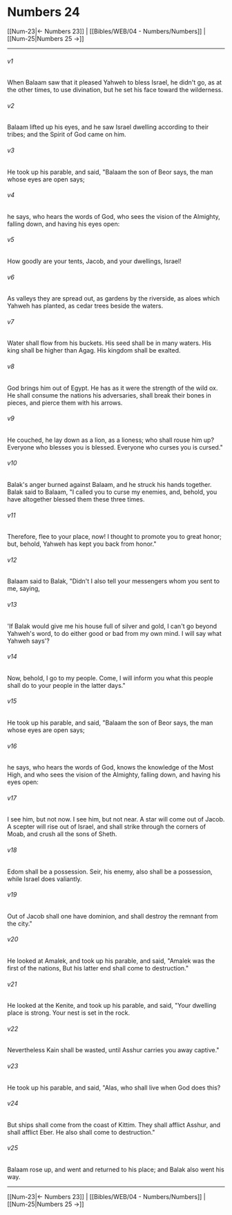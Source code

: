 # Numbers 24

[[Num-23|← Numbers 23]] | [[Bibles/WEB/04 - Numbers/Numbers]] | [[Num-25|Numbers 25 →]]
***



###### v1 
When Balaam saw that it pleased Yahweh to bless Israel, he didn't go, as at the other times, to use divination, but he set his face toward the wilderness. 

###### v2 
Balaam lifted up his eyes, and he saw Israel dwelling according to their tribes; and the Spirit of God came on him. 

###### v3 
He took up his parable, and said, "Balaam the son of Beor says, the man whose eyes are open says; 

###### v4 
he says, who hears the words of God, who sees the vision of the Almighty, falling down, and having his eyes open: 

###### v5 
How goodly are your tents, Jacob, and your dwellings, Israel! 

###### v6 
As valleys they are spread out, as gardens by the riverside, as aloes which Yahweh has planted, as cedar trees beside the waters. 

###### v7 
Water shall flow from his buckets. His seed shall be in many waters. His king shall be higher than Agag. His kingdom shall be exalted. 

###### v8 
God brings him out of Egypt. He has as it were the strength of the wild ox. He shall consume the nations his adversaries, shall break their bones in pieces, and pierce them with his arrows. 

###### v9 
He couched, he lay down as a lion, as a lioness; who shall rouse him up? Everyone who blesses you is blessed. Everyone who curses you is cursed." 

###### v10 
Balak's anger burned against Balaam, and he struck his hands together. Balak said to Balaam, "I called you to curse my enemies, and, behold, you have altogether blessed them these three times. 

###### v11 
Therefore, flee to your place, now! I thought to promote you to great honor; but, behold, Yahweh has kept you back from honor." 

###### v12 
Balaam said to Balak, "Didn't I also tell your messengers whom you sent to me, saying, 

###### v13 
'If Balak would give me his house full of silver and gold, I can't go beyond Yahweh's word, to do either good or bad from my own mind. I will say what Yahweh says'? 

###### v14 
Now, behold, I go to my people. Come, I will inform you what this people shall do to your people in the latter days." 

###### v15 
He took up his parable, and said, "Balaam the son of Beor says, the man whose eyes are open says; 

###### v16 
he says, who hears the words of God, knows the knowledge of the Most High, and who sees the vision of the Almighty, falling down, and having his eyes open: 

###### v17 
I see him, but not now. I see him, but not near. A star will come out of Jacob. A scepter will rise out of Israel, and shall strike through the corners of Moab, and crush all the sons of Sheth. 

###### v18 
Edom shall be a possession. Seir, his enemy, also shall be a possession, while Israel does valiantly. 

###### v19 
Out of Jacob shall one have dominion, and shall destroy the remnant from the city." 

###### v20 
He looked at Amalek, and took up his parable, and said, "Amalek was the first of the nations, But his latter end shall come to destruction." 

###### v21 
He looked at the Kenite, and took up his parable, and said, "Your dwelling place is strong. Your nest is set in the rock. 

###### v22 
Nevertheless Kain shall be wasted, until Asshur carries you away captive." 

###### v23 
He took up his parable, and said, "Alas, who shall live when God does this? 

###### v24 
But ships shall come from the coast of Kittim. They shall afflict Asshur, and shall afflict Eber. He also shall come to destruction." 

###### v25 
Balaam rose up, and went and returned to his place; and Balak also went his way.

***
[[Num-23|← Numbers 23]] | [[Bibles/WEB/04 - Numbers/Numbers]] | [[Num-25|Numbers 25 →]]
